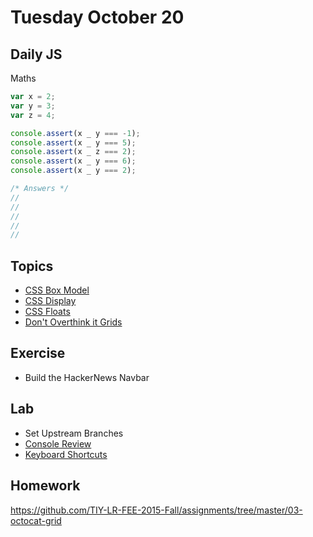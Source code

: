 # Tuesday October 20


## Daily JS

Maths

```js
var x = 2;
var y = 3;
var z = 4;

console.assert(x _ y === -1);
console.assert(x _ y === 5);
console.assert(x _ z === 2);
console.assert(x _ y === 6);
console.assert(x _ y === 2);

/* Answers */
//
//
//
//
//
```

## Topics

* [CSS Box Model](box-model.html)
* [CSS Display](display.html)
* [CSS Floats](floats.html)
* [Don't Overthink it Grids](https://css-tricks.com/dont-overthink-it-grids/)

## Exercise

* Build the HackerNews Navbar

## Lab

* Set Upstream Branches
* [Console Review](samkap.github.io/command-line-starter-kit)
* [Keyboard Shortcuts](/resources/keyboard-shortcuts.html)

## Homework

https://github.com/TIY-LR-FEE-2015-Fall/assignments/tree/master/03-octocat-grid
